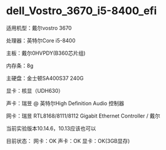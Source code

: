 # dell_Vostro_3670_i5-8400_efi
适用机型：戴尔vostro 3670

处理器：英特尔Core i5-8400

主板：戴尔0HVPDY(B360芯片组)

内存条：8g

主硬盘：金士顿SA400S37 240G

显卡：核显（UDH630）

声卡：瑞昱 @ 英特尔High Definition Audio 控制器

网卡：瑞昱 RTL8168/8111/8112 Gigabit Ethernet Controller / 戴尔

当前实验版本10.14.6，10.13应该也可以

目前状态：
网卡：OK
声卡：OK
显卡：OK(3GB显存)
